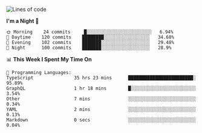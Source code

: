 <!--START_SECTION:waka-->
![Lines of code](https://img.shields.io/badge/From%20Hello%20World%20I%27ve%20Written-640149%20lines%20of%20code-blue)

**I'm a Night 🦉** 

```text
🌞 Morning    24 commits     █░░░░░░░░░░░░░░░░░░░░░░░░   6.94% 
🌆 Daytime    120 commits    ████████░░░░░░░░░░░░░░░░░   34.68% 
🌃 Evening    102 commits    ███████░░░░░░░░░░░░░░░░░░   29.48% 
🌙 Night      100 commits    ███████░░░░░░░░░░░░░░░░░░   28.9%

```


📊 **This Week I Spent My Time On** 

```text
💬 Programming Languages: 
TypeScript               35 hrs 23 mins      ████████████████████████░   95.89% 
GraphQL                  1 hr 18 mins        █░░░░░░░░░░░░░░░░░░░░░░░░   3.54% 
Other                    7 mins              ░░░░░░░░░░░░░░░░░░░░░░░░░   0.34% 
YAML                     2 mins              ░░░░░░░░░░░░░░░░░░░░░░░░░   0.13% 
Markdown                 0 secs              ░░░░░░░░░░░░░░░░░░░░░░░░░   0.04%

```


<!--END_SECTION:waka-->
